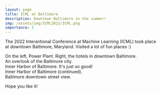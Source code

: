 ```yaml
---
layout: page
title: ICML at Baltimore
description: Downtown Baltimore in the summer! 
img: /assets/img/ICML2022/ICML.png
importance: 1
---
```


The 2022 Interantional Conference at Machine Learning (ICML) took place at downtown Baltimore, Maryland. Visited a lot of fun places :) 



  <!--   ------------------------------------------------------------------
    title: Better Exploration with Optimistic Actor-Critic
    description: NeurIPS 2019
    authors: Kamil Ciosek, Quan Vuong, Robert Loftin and Katja Hofmann
    ------------------------------------------------------------------
 -->
<div class="row">
    <div class="col-sm mt-3 mt-md-0">
        <img class="img-fluid rounded z-depth-1" src="{{ '/assets/img/ICML2022/guitar.jpg' | relative_url }}" alt="" title="Guitar"/>
    </div>
    <div class="col-sm mt-3 mt-md-0">
        <img class="img-fluid rounded z-depth-1" src="{{ '/assets/img/ICML2022/hotel_are.jpg' | relative_url }}" alt="" title="Hotels"/>
    </div>
</div>
<div class="caption">
    On the left, Power Plant. Right, the hotels in downtown Baltimore.
</div>

<div class="row">
    <div class="col-sm mt-3 mt-md-0">
        <img class="img-fluid rounded z-depth-1" src="{{ '/assets/img/ICML2022/overlook_Baltimore.JPG' | relative_url }}" alt="" title="overlook"/>
    </div>
</div>
<div class="caption">
    An overlook of the Baltimore city.
</div>




<div class="row">
    <div class="col-sm mt-3 mt-md-0">
        <img class="img-fluid rounded z-depth-1" src="{{ '/assets/img/ICML2022/inner_harbor.jpg' | relative_url }}" alt="" title="inner harbor"/>
    </div>
</div>
<div class="caption">
    Inner Harbor of Baltimore. It's just so good!
</div>


<div class="row">
    <div class="col-sm mt-3 mt-md-0">
        <img class="img-fluid rounded z-depth-1" src="{{ '/assets/img/ICML2022/inner_harbor_2.jpg' | relative_url }}" alt="" title="inner harbor 2"/>
    </div>
</div>
<div class="caption">
    Inner Harbor of Baltimore (continued).
</div>



<div class="row">
    <div class="col-sm mt-3 mt-md-0">
        <img class="img-fluid rounded z-depth-1" src="{{ '/assets/img/ICML2022/the_street.jpg' | relative_url }}" alt="" title="the street view"/>
    </div>
</div>
<div class="caption">
    Baltimore downtown street view.
</div>

Hope you like it!


<!-- <div class="row justify-content-sm-center">
    <div class="col-sm-6 mt-3 mt-md-0">
        <img class="img-fluid rounded z-depth-1" src="{{ '/assets/img/SB_view/OldMission_SB.jpg' | relative_url }}" alt="" title="Old Mission SB"/>
    </div>
    <div class="col-sm-6 mt-3 mt-md-0">
        <img class="img-fluid rounded z-depth-1" src="{{ '/assets/img/SB_view/SB_Ocean.jpg' | relative_url }}" alt="" title="SB Ocean"/>
    </div>
</div>
<div class="caption">
    You can also have artistically styled 2/3 + 1/3 images, like these.
</div>


The code is simple.
Just wrap your images with `<div class="col-sm">` and place them inside `<div class="row">` (read more about the <a href="https://getbootstrap.com/docs/4.4/layout/grid/" target="_blank">Bootstrap Grid</a> system).
To make images responsive, add `img-fluid` class to each; for rounded corners and shadows use `rounded` and `z-depth-1` classes.
Here's the code for the last row of images above:


 -->